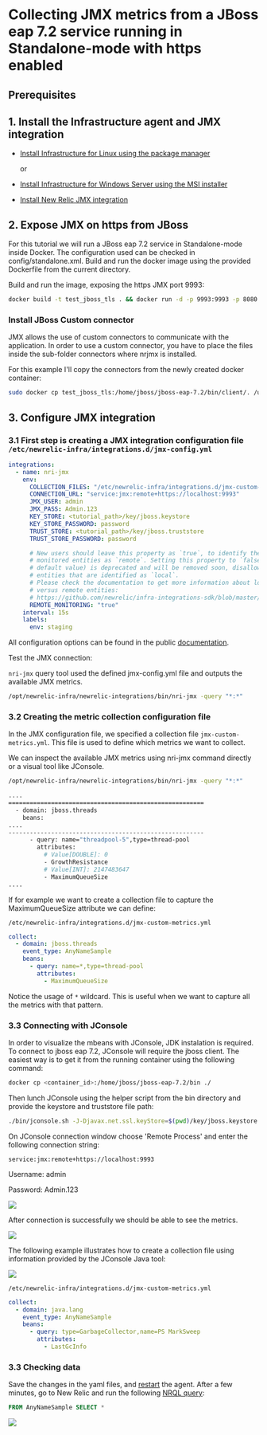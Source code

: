 # Collecting JMX metrics from a JBoss eap 7.2 service running in Standalone-mode with https enabled

## Prerequisites

## 1. <a name='InstalltheInfrastructureagent'></a>Install the Infrastructure agent and JMX integration

- [Install Infrastructure for Linux using the package manager](https://docs.newrelic.com/docs/infrastructure/install-configure-manage-infrastructure/linux-installation/install-infrastructure-linux-using-package-manager)

  or

- [Install Infrastructure for Windows Server using the MSI installer](https://docs.newrelic.com/docs/infrastructure/install-configure-manage-infrastructure/windows-installation/install-infrastructure-windows-server-using-msi-installer)

- [Install New Relic JMX integration](https://docs.newrelic.com/docs/integrations/host-integrations/host-integrations-list/jmx-monitoring-integration#install)

## 2. Expose JMX on https from JBoss

For this tutorial we will run a JBoss eap 7.2 service in Standalone-mode inside Docker. The configuration used can be checked
in config/standalone.xml. Build and run the docker image using the provided Dockerfile from the current directory.

Build and run the image, exposing the https JMX port 9993:

```bash
docker build -t test_jboss_tls . && docker run -d -p 9993:9993 -p 8080:8080 -p 8443:8443 -p 9990:9990 --name test_jboss_tls test_jboss_tls
```

### Install JBoss Custom connector

JMX allows the use of custom connectors to communicate with the application. In order to use a custom connector, you have to place the files inside the sub-folder connectors where nrjmx is installed.

For this example I'll copy the connectors from the newly created docker container:

```bash
sudo docker cp test_jboss_tls:/home/jboss/jboss-eap-7.2/bin/client/. /usr/lib/nrjmx/connectors/
```

## 3. Configure JMX integration

### 3.1 First step is creating a JMX integration configuration file `/etc/newrelic-infra/integrations.d/jmx-config.yml`

```yaml
integrations:
  - name: nri-jmx
    env:
      COLLECTION_FILES: "/etc/newrelic-infra/integrations.d/jmx-custom-metrics.yml"
      CONNECTION_URL: "service:jmx:remote+https://localhost:9993"
      JMX_USER: admin
      JMX_PASS: Admin.123
      KEY_STORE: <tutorial_path>/key/jboss.keystore
      KEY_STORE_PASSWORD: password
      TRUST_STORE: <tutorial_path>/key/jboss.truststore
      TRUST_STORE_PASSWORD: password

      # New users should leave this property as `true`, to identify the
      # monitored entities as `remote`. Setting this property to `false` (the
      # default value) is deprecated and will be removed soon, disallowing
      # entities that are identified as `local`.
      # Please check the documentation to get more information about local
      # versus remote entities:
      # https://github.com/newrelic/infra-integrations-sdk/blob/master/docs/entity-definition.md
      REMOTE_MONITORING: "true"
    interval: 15s
    labels:
      env: staging
```

All configuration options can be found in the public [documentation](https://docs.newrelic.com/docs/integrations/host-integrations/host-integrations-list/jmx-monitoring-integration#config).

Test the JMX connection:

`nri-jmx` query tool used the defined jmx-config.yml file and outputs the available JMX metrics.

```bash
/opt/newrelic-infra/newrelic-integrations/bin/nri-jmx -query "*:*"
```

### 3.2 Creating the metric collection configuration file

In the JMX configuration file, we specified a collection file `jmx-custom-metrics.yml`. This file is used to define which metrics we want to collect.

We can inspect the available JMX metrics using nri-jmx command directly or a visual tool like JConsole.

```bash
/opt/newrelic-infra/newrelic-integrations/bin/nri-jmx -query "*:*"
```

```bash
....
=======================================================
  - domain: jboss.threads
    beans:
....
-------------------------------------------------------
      - query: name="threadpool-5",type=thread-pool
        attributes:
          # Value[DOUBLE]: 0
          - GrowthResistance
          # Value[INT]: 2147483647
          - MaximumQueueSize
....
```

If for example we want to create a collection file to capture the MaximumQueueSize attribute we can define:

`/etc/newrelic-infra/integrations.d/jmx-custom-metrics.yml`

```yaml
collect:
  - domain: jboss.threads
    event_type: AnyNameSample
    beans:
      - query: name=*,type=thread-pool
        attributes:
          - MaximumQueueSize
```

Notice the usage of `*` wildcard. This is useful when we want to capture all the metrics with that pattern.

### 3.3 Connecting with JConsole

In order to visualize the mbeans with JConsole, JDK instalation is required.
To connect to jboss eap 7.2, JConsole will require the jboss client. The easiest way is to get it from the running container using the following command:

```bash
docker cp <container_id>:/home/jboss/jboss-eap-7.2/bin ./
```

Then lunch JConsole using the helper script from the bin directory and provide the keystore and truststore file path:

```bash
./bin/jconsole.sh -J-Djavax.net.ssl.keyStore=$(pwd)/key/jboss.keystore -J-Djavax.net.ssl.keyStorePassword=password -J-Djavax.net.ssl.trustStore=$(pwd)/key/jboss.truststore -J-Djavax.net.ssl.trustStorePassword=password
```

On JConsole connection window choose 'Remote Process' and enter the following connection string:

```
service:jmx:remote+https://localhost:9993
```

Username: admin

Password: Admin.123

![](./img/jconsole_login.png)

After connection is successfully we should be able to see the metrics.

![](./img/jconsole_connect.png)

The following example illustrates how to create a collection file using information provided by the JConsole Java tool:

![](./img/jconsole.png)

`/etc/newrelic-infra/integrations.d/jmx-custom-metrics.yml`

```yaml
collect:
  - domain: java.lang
    event_type: AnyNameSample
    beans:
      - query: type=GarbageCollector,name=PS MarkSweep
        attributes:
          - LastGcInfo
```

### 3.3 Checking data

Save the changes in the yaml files, and [restart](https://docs.newrelic.com/docs/infrastructure/install-infrastructure-agent/manage-your-agent/start-stop-restart-infrastructure-agent) the agent. After a few minutes, go to New Relic and run the following [NRQL query](https://docs.newrelic.com/docs/query-data/nrql-new-relic-query-language):

```sql
FROM AnyNameSample SELECT *
```

![](./img/query.png)
